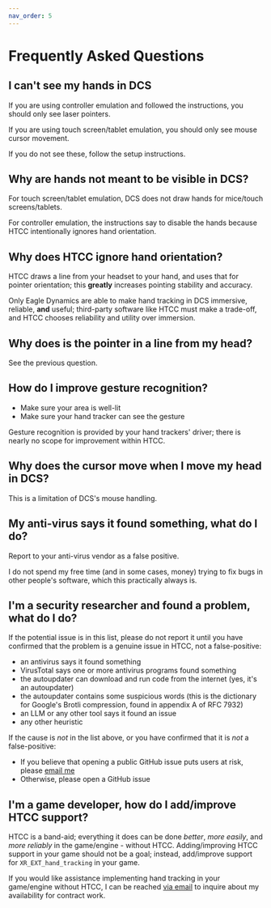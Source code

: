 ```yaml
---
nav_order: 5
---
```


# Frequently Asked Questions

## I can't see my hands in DCS

If you are using controller emulation and followed the instructions, you should only see laser pointers.

If you are using touch screen/tablet emulation, you should only see mouse cursor movement.

If you do not see these, follow the setup instructions.

## Why are hands not meant to be visible in DCS?

For touch screen/tablet emulation, DCS does not draw hands for mice/touch screens/tablets.

For controller emulation, the instructions say to disable the hands because HTCC intentionally ignores hand orientation.

## Why does HTCC ignore hand orientation?

HTCC draws a line from your headset to your hand, and uses that for pointer orientation; this **greatly** increases pointing stability and accuracy.

Only Eagle Dynamics are able to make hand tracking in DCS immersive, reliable, **and** useful; third-party software like HTCC must make a trade-off, and HTCC chooses reliability and utility over immersion.

## Why does is the pointer in a line from my head?

See the previous question.

## How do I improve gesture recognition?

- Make sure your area is well-lit
- Make sure your hand tracker can see the gesture

Gesture recognition is provided by your hand trackers' driver; there is nearly no scope for improvement within HTCC.

## Why does the cursor move when I move my head in DCS?

This is a limitation of DCS's mouse handling.

## My anti-virus says it found something, what do I do?

Report to your anti-virus vendor as a false positive.

I do not spend my free time (and in some cases, money) trying to fix bugs in other people's software, which this practically always is.

## I'm a security researcher and found a problem, what do I do?

If the potential issue is in this list, please do not report it until you have confirmed that the problem is a genuine issue in HTCC, not a false-positive:

- an antivirus says it found something
- VirusTotal says one or more antivirus programs found something
- the autoupdater can download and run code from the internet (yes, it's an autoupdater)
- the autoupdater contains some suspicious words (this is the dictionary for Google's Brotli compression, found in appendix A of RFC 7932)
- an LLM or any other tool says it found an issue
- any other heuristic

If the cause is *not* in the list above, or you have confirmed that it is *not* a false-positive:
- If you believe that opening a public GitHub issue puts users at risk, please [email me](mailto:security@fred.fredemmott.com)
- Otherwise, please open a GitHub issue

## I'm a game developer, how do I add/improve HTCC support?

HTCC is a band-aid; everything it does can be done *better*, *more easily*, and *more reliably* in the game/engine - without HTCC. Adding/improving HTCC support in your game should not be a goal; instead, add/improve support for `XR_EXT_hand_tracking` in your game.

If you would like assistance implementing hand tracking in your game/engine without HTCC, I can be reached [via email](mailto:htcc-commerical@fred.fredemmott.com) to inquire about my
availability for contract work. 
